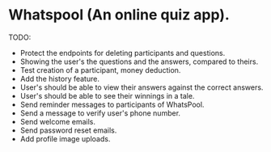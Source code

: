 # Whatspool (An online quiz app).

TODO:

- Protect the endpoints for deleting participants and questions.
- Showing the user's the questions and the answers, compared to theirs.
- Test creation of a participant, money deduction.
- Add the history feature.
- User's should be able to view their answers against the correct answers.
- User's should be able to see their winnings in a tale.
- Send reminder messages to participants of WhatsPool.
- Send a message to verify user's phone number.
- Send welcome emails.
- Send password reset emails.
- Add profile image uploads.

